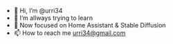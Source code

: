 - 👋 Hi, I’m @urri34
- 🌱 I’m allways trying to learn
- 💞️ Now focused on Home Assistant & Stable Diffusion
- 📫 How to reach me urri34@gmail.com
